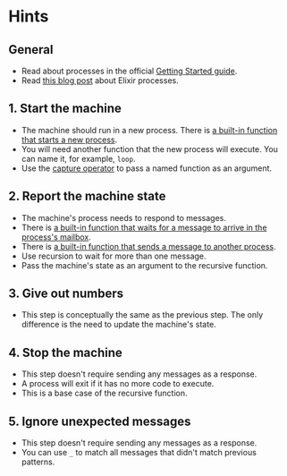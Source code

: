 # Hints

## General

- Read about processes in the official [Getting Started guide][getting-started-processes].
- Read [this blog post][mullen-processes] about Elixir processes.

## 1. Start the machine

- The machine should run in a new process. There is [a built-in function that starts a new process][kernel-spawn-1].
- You will need another function that the new process will execute. You can name it, for example, `loop`.
- Use the [capture operator][special-forms-capture] to pass a named function as an argument.

## 2. Report the machine state

- The machine's process needs to respond to messages.
- There is [a built-in function that waits for a message to arrive in the process's mailbox][kernel-receive].
- There is [a built-in function that sends a message to another process][kernel-send].
- Use recursion to wait for more than one message.
- Pass the machine's state as an argument to the recursive function.

## 3. Give out numbers

- This step is conceptually the same as the previous step. The only difference is the need to update the machine's state.

## 4. Stop the machine

- This step doesn't require sending any messages as a response.
- A process will exit if it has no more code to execute.
- This is a base case of the recursive function.

## 5. Ignore unexpected messages

- This step doesn't require sending any messages as a response.
- You can use `_` to match all messages that didn't match previous patterns.

[getting-started-processes]: https://hexdocs.pm/elixir/processes.html
[mullen-processes]: https://samuelmullen.com/articles/elixir-processes-send-and-receive
[kernel-spawn-1]: https://hexdocs.pm/elixir/Kernel.html#spawn/1
[kernel-receive]: https://hexdocs.pm/elixir/Kernel.SpecialForms.html#receive/1
[kernel-send]: https://hexdocs.pm/elixir/Kernel.html#send/2
[special-forms-capture]: https://hexdocs.pm/elixir/Kernel.SpecialForms.html#&/1